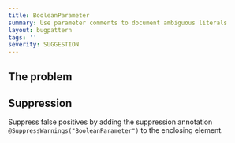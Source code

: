```yaml
---
title: BooleanParameter
summary: Use parameter comments to document ambiguous literals
layout: bugpattern
tags: ''
severity: SUGGESTION
---
```


<!--
*** AUTO-GENERATED, DO NOT MODIFY ***
To make changes, edit the @BugPattern annotation or the explanation in docs/bugpattern.
-->


## The problem


## Suppression
Suppress false positives by adding the suppression annotation `@SuppressWarnings("BooleanParameter")` to the enclosing element.
